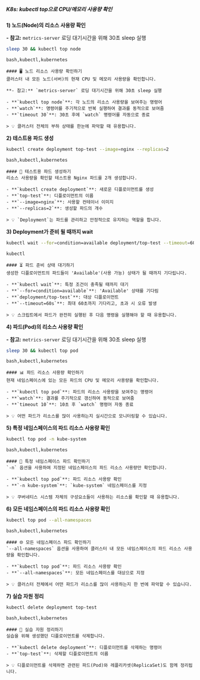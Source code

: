 ##### K8s: kubectl top으로 CPU/메모리 사용량 확인 #####

**1) 노드(Node)의 리소스 사용량 확인**

**- 참고:** `metrics-server` 로딩 대기시간을 위해 30초 sleep 실행

```bash
sleep 30 && kubectl top node
```
```tech
bash,kubectl,kubernetes
```
```desc
#### 🖥️ 노드 리소스 사용량 확인하기
클러스터 내 모든 노드(서버)의 현재 CPU 및 메모리 사용량을 확인합니다.

**- 참고:** `metrics-server` 로딩 대기시간을 위해 30초 sleep 실행

- **`kubectl top node`**: 각 노드의 리소스 사용량을 보여주는 명령어
- **`watch`**: 명령어를 주기적으로 반복 실행하여 결과를 동적으로 보여줌
- **`timeout 30`**: 30초 후에 `watch` 명령어를 자동으로 종료

> 💡 클러스터 전체의 부하 상태를 한눈에 파악할 때 유용합니다.
```

**2) 테스트용 파드 생성**
```bash
kubectl create deployment top-test --image=nginx --replicas=2
```
```tech
bash,kubectl,kubernetes
```
```desc
#### 🚀 테스트용 파드 생성하기
리소스 사용량을 확인할 테스트용 Nginx 파드를 2개 생성합니다.

- **`kubectl create deployment`**: 새로운 디플로이먼트를 생성
- **`top-test`**: 디플로이먼트의 이름
- **`--image=nginx`**: 사용할 컨테이너 이미지
- **`--replicas=2`**: 생성할 파드의 개수

> 💡 `Deployment`는 파드를 관리하고 안정적으로 유지하는 역할을 합니다.
```

**3) Deployment가 준비 될 때까지 wait**
```bash
kubectl wait --for=condition=available deployment/top-test --timeout=60s
```
```tech
kubectl
```
```desc
#### ⏳ 파드 준비 상태 대기하기
생성한 디플로이먼트의 파드들이 'Available'(사용 가능) 상태가 될 때까지 기다립니다.

- **`kubectl wait`**: 특정 조건이 충족될 때까지 대기
- **`--for=condition=available`**: 'Available' 상태를 기다림
- **`deployment/top-test`**: 대상 디플로이먼트
- **`--timeout=60s`**: 최대 60초까지 기다리고, 초과 시 오류 발생

> 💡 스크립트에서 파드가 완전히 실행된 후 다음 명령을 실행해야 할 때 유용합니다.
```

**4) 파드(Pod)의 리소스 사용량 확인**

**- 참고:** `metrics-server` 로딩 대기시간을 위해 30초 sleep 실행

```bash
sleep 30 && kubectl top pod
```
```tech
bash,kubectl,kubernetes
```
```desc
#### 📊 파드 리소스 사용량 확인하기
현재 네임스페이스에 있는 모든 파드의 CPU 및 메모리 사용량을 확인합니다.

- **`kubectl top pod`**: 파드의 리소스 사용량을 보여주는 명령어
- **`watch`**: 결과를 주기적으로 갱신하여 동적으로 보여줌
- **`timeout 10`**: 10초 후 `watch` 명령어 자동 종료

> 💡 어떤 파드가 리소스를 많이 사용하는지 실시간으로 모니터링할 수 있습니다.
```

**5) 특정 네임스페이스의 파드 리소스 사용량 확인**
```bash
kubectl top pod -n kube-system
```
```tech
bash,kubectl,kubernetes
```
```desc
#### 🎯 특정 네임스페이스 파드 확인하기
`-n` 옵션을 사용하여 지정된 네임스페이스의 파드 리소스 사용량만 확인합니다.

- **`kubectl top pod`**: 파드 리소스 사용량 확인
- **`-n kube-system`**: `kube-system` 네임스페이스를 지정

> 💡 쿠버네티스 시스템 자체의 구성요소들이 사용하는 리소스를 확인할 때 유용합니다.
```

**6) 모든 네임스페이스의 파드 리소스 사용량 확인**
```bash
kubectl top pod --all-namespaces
```
```tech
bash,kubectl,kubernetes
```
```desc
#### 🌐 모든 네임스페이스 파드 확인하기
`--all-namespaces` 옵션을 사용하여 클러스터 내 모든 네임스페이스의 파드 리소스 사용량을 확인합니다.

- **`kubectl top pod`**: 파드 리소스 사용량 확인
- **`--all-namespaces`**: 모든 네임스페이스를 대상으로 지정

> 💡 클러스터 전체에서 어떤 파드가 리소스를 많이 사용하는지 한 번에 파악할 수 있습니다.
```

**7) 실습 자원 정리**
```bash
kubectl delete deployment top-test
```
```tech
bash,kubectl,kubernetes
```
```desc
#### 🧹 실습 자원 정리하기
실습을 위해 생성했던 디플로이먼트를 삭제합니다.

- **`kubectl delete deployment`**: 디플로이먼트를 삭제하는 명령어
- **`top-test`**: 삭제할 디플로이먼트의 이름

> 💡 디플로이먼트를 삭제하면 관련된 파드(Pod)와 레플리카셋(ReplicaSet)도 함께 정리됩니다.
```
